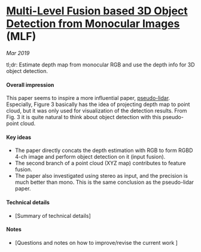 # [Multi-Level Fusion based 3D Object Detection from Monocular Images](http://openaccess.thecvf.com/content_cvpr_2018/papers/Xu_Multi-Level_Fusion_Based_CVPR_2018_paper.pdf) (MLF)

_Mar 2019_

tl;dr: Estimate depth map from monocular RGB and use the depth info for 3D object detection.

#### Overall impression
This paper seems to inspire a more influential paper, [pseudo-lidar](pseudo_lidar.md). Especially, Figure 3 basically has the idea of projecting depth map to point cloud, but it was only used for visualization of the detection results. From Fig. 3 it is quite natural to think about object detection with this pseudo-point cloud.

#### Key ideas
- The paper directly concats the depth estimation with RGB to form RGBD 4-ch image and perform object detection on it (input fusion).
- The second branch of a point cloud (XYZ map) contributes to feature fusion.
- The paper also investigated using stereo as input, and the precision is much better than mono. This is the same conclusion as the pseudo-lidar paper.

#### Technical details
- [Summary of technical details]

#### Notes
- [Questions and notes on how to improve/revise the current work ]

